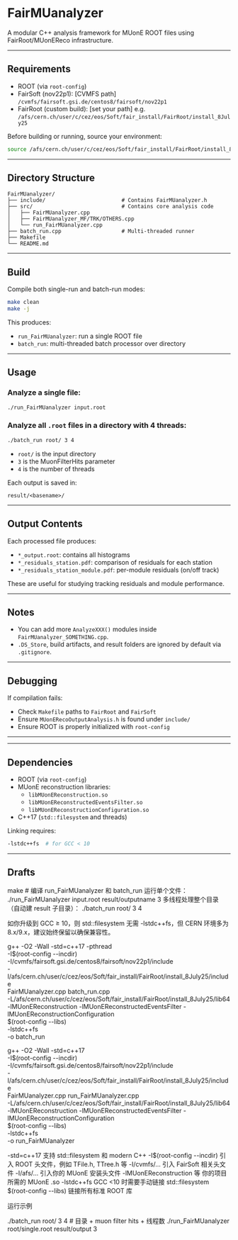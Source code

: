 # FairMUanalyzer

A modular C++ analysis framework for MUonE ROOT files using FairRoot/MUonEReco infrastructure.

---

## Requirements

- ROOT (via `root-config`)
- FairSoft (nov22p1): [CVMFS path] `/cvmfs/fairsoft.gsi.de/centos8/fairsoft/nov22p1`
- FairRoot (custom build): [set your path] e.g. `/afs/cern.ch/user/c/cez/eos/Soft/fair_install/FairRoot/install_8July25`

Before building or running, source your environment:
```bash
source /afs/cern.ch/user/c/cez/eos/Soft/fair_install/FairRoot/install_8July25/bin/FairRootConfig.sh
```

---

## Directory Structure

```
FairMUanalyzer/
├── include/                        # Contains FairMUanalyzer.h
├── src/                            # Contains core analysis code
│   ├── FairMUanalyzer.cpp
│   ├── FairMUanalyzer_MF/TRK/OTHERS.cpp
│   └── run_FairMUanalyzer.cpp
├── batch_run.cpp                   # Multi-threaded runner
├── Makefile
└── README.md
```

---

## Build

Compile both single-run and batch-run modes:

```bash
make clean
make -j
```

This produces:
- `run_FairMUanalyzer`: run a single ROOT file
- `batch_run`: multi-threaded batch processor over directory

---

## Usage

### Analyze a single file:
```bash
./run_FairMUanalyzer input.root
```

### Analyze all `.root` files in a directory with 4 threads:
```bash
./batch_run root/ 3 4
```
- `root/` is the input directory
- `3` is the MuonFilterHits parameter
- `4` is the number of threads

Each output is saved in:
```
result/<basename>/
```

---

## Output Contents

Each processed file produces:

- `*_output.root`: contains all histograms
- `*_residuals_station.pdf`: comparison of residuals for each station
- `*_residuals_station_module.pdf`: per-module residuals (on/off track)

These are useful for studying tracking residuals and module performance.

---

## Notes

- You can add more `AnalyzeXXX()` modules inside `FairMUanalyzer_SOMETHING.cpp`.
- `.DS_Store`, build artifacts, and result folders are ignored by default via `.gitignore`.

---

## Debugging

If compilation fails:
- Check `Makefile` paths to `FairRoot` and `FairSoft`
- Ensure `MUonERecoOutputAnalysis.h` is found under `include/`
- Ensure ROOT is properly initialized with `root-config`

---

---

## Dependencies

- ROOT (via `root-config`)
- MUonE reconstruction libraries:
  - `libMUonEReconstruction.so`
  - `libMUonEReconstructedEventsFilter.so`
  - `libMUonEReconstructionConfiguration.so`
- C++17 (`std::filesystem` and threads)

Linking requires:

```bash
-lstdc++fs  # for GCC < 10
```

---

## Drafts

make         # 编译 run_FairMUanalyzer 和 batch_run
运行单个文件：
./run_FairMUanalyzer input.root result/outputname 3
多线程处理整个目录（自动建 result 子目录）：
./batch_run root/ 3 4

如你升级到 GCC ≥ 10，则 std::filesystem 无需 -lstdc++fs，但 CERN 环境多为 8.x/9.x，建议始终保留以确保兼容性。

g++ -O2 -Wall -std=c++17 -pthread \
  -I$(root-config --incdir) \
  -I/cvmfs/fairsoft.gsi.de/centos8/fairsoft/nov22p1/include \
  -I/afs/cern.ch/user/c/cez/eos/Soft/fair_install/FairRoot/install_8July25/include \
  FairMUanalyzer.cpp batch_run.cpp \
  -L/afs/cern.ch/user/c/cez/eos/Soft/fair_install/FairRoot/install_8July25/lib64 \
  -lMUonEReconstruction -lMUonEReconstructedEventsFilter -lMUonEReconstructionConfiguration \
  $(root-config --libs) \
  -lstdc++fs \
  -o batch_run


g++ -O2 -Wall -std=c++17 \
  -I$(root-config --incdir) \
  -I/cvmfs/fairsoft.gsi.de/centos8/fairsoft/nov22p1/include \
  -I/afs/cern.ch/user/c/cez/eos/Soft/fair_install/FairRoot/install_8July25/include \
  FairMUanalyzer.cpp run_FairMUanalyzer.cpp \
  -L/afs/cern.ch/user/c/cez/eos/Soft/fair_install/FairRoot/install_8July25/lib64 \
  -lMUonEReconstruction -lMUonEReconstructedEventsFilter -lMUonEReconstructionConfiguration \
  $(root-config --libs) \
  -lstdc++fs \
  -o run_FairMUanalyzer

-std=c++17  支持 std::filesystem 和 modern C++
-I$(root-config --incdir) 引入 ROOT 头文件，例如 TFile.h, TTree.h 等
-I/cvmfs/...  引入 FairSoft 相关头文件
-I/afs/...  引入你的 MUonE 安装头文件
-lMUonEReconstruction 等 你的项目所需的 MUonE .so
-lstdc++fs  GCC <10 时需要手动链接 std::filesystem
$(root-config --libs) 链接所有标准 ROOT 库

运行示例

./batch_run root/ 3 4   # 目录 + muon filter hits + 线程数
./run_FairMUanalyzer root/single.root result/output 3


